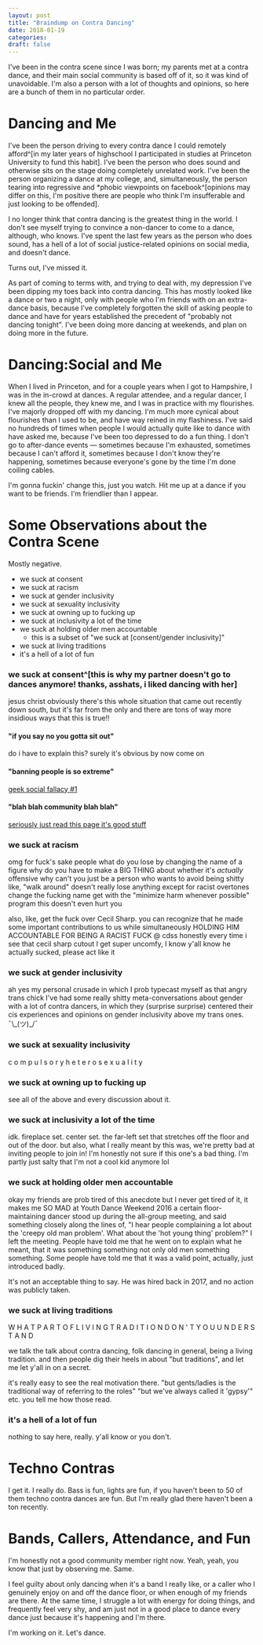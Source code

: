 ```yaml
---
layout: post
title: "Braindump on Contra Dancing"
date: 2018-01-19
categories:
draft: false
---
```


I've been in the contra scene since I was born; my parents met at a contra dance, and their main social community is based off of it, so it was kind of unavoidable. I'm also a person with a lot of thoughts and opinions, so here are a bunch of them in no particular order.

# Dancing and Me

I've been the person driving to every contra dance I could remotely afford^[in my later years of highschool I participated in studies at Princeton University to fund this habit]. I've been the person who does sound and otherwise sits on the stage doing completely unrelated work. I've been the person organizing a dance at my college, and, simultaneously, the person tearing into regressive and \*phobic viewpoints on facebook^[opinions may differ on this, I'm positive there are people who think I'm insufferable and just looking to be offended].

I no longer think that contra dancing is the greatest thing in the world. I don't see myself trying to convince a non-dancer to come to a dance, although, who knows. I've spent the last few years as the person who does sound, has a hell of a lot of social justice-related opinions on social media, and doesn't dance.

Turns out, I've missed it.

As part of coming to terms with, and trying to deal with, my depression I've been dipping my toes back into contra dancing. This has mostly looked like a dance or two a night, only with people who I'm friends with on an extra-dance basis, because I've completely forgotten the skill of asking people to dance and have for years established the precedent of "probably not dancing tonight". I've been doing more dancing at weekends, and plan on doing more in the future.

# Dancing:Social and Me

When I lived in Princeton, and for a couple years when I got to Hampshire, I was in the in-crowd at dances. A regular attendee, and a regular dancer, I knew all the people, they knew me, and I was in practice with my flourishes.
I've majorly dropped off with my dancing. I'm much more cynical about flourishes than I used to be, and have way reined in my flashiness. I've said no hundreds of times when people I would actually quite like to dance with have asked me, because I've been too depressed to do a fun thing. I don't go to after-dance events — sometimes because I'm exhausted, sometimes because I can't afford it, sometimes because I don't know they're happening, sometimes because everyone's gone by the time I'm done coiling cables.

I'm gonna fuckin' change this, just you watch. Hit me up at a dance if you want to be friends. I'm friendlier than I appear.

# Some Observations about the Contra Scene

Mostly negative.

* we suck at consent
* we suck at racism
* we suck at gender inclusivity
* we suck at sexuality inclusivity
* we suck at owning up to fucking up
* we suck at inclusivity a lot of the time
* we suck at holding older men accountable
    * this is a subset of "we suck at \[consent/gender inclusivity\]"
* we suck at living traditions
* it's a hell of a lot of fun

### we suck at consent^[this is why my partner doesn't go to dances anymore! thanks, asshats, i liked dancing with her]
jesus christ
obviously there's this whole situation that came out recently down south, but it's far from the only and there are tons of way more insidious ways that this is true!!

#### "if you say no you gotta sit out"
do i have to explain this? surely it's obvious by now come on
#### "banning people is so extreme"
[geek social fallacy #1](http://plausiblydeniable.com/opinion/gsf.html)
#### "blah blah community blah blah"
[seriously just read this page it's good stuff](http://plausiblydeniable.com/opinion/gsf.html)


### we suck at racism
omg for fuck's sake people
what do you lose by changing the name of a figure
why do you have to make a BIG THING about whether it's *actually* offensive
why can't you just
be a person who wants to avoid being shitty
like, "walk around" doesn't really lose anything except for racist overtones
change the fucking name get with the "minimize harm whenever possible" program this doesn't even hurt you

also, like, get the fuck over Cecil Sharp. you can recognize that he made some important contributions to us while simultaneously HOLDING HIM ACCOUNTABLE FOR BEING A RACIST FUCK
@ cdss honestly every time i see that cecil sharp cutout I get super uncomfy, I know y'all know he actually sucked, please act like it

### we suck at gender inclusivity
ah yes my personal crusade
in which I prob typecast myself as that angry trans chick
I've had some really shitty meta-conversations about gender with a lot of contra dancers, in which they (surprise surprise) centered their cis experiences and opinions on gender inclusivity above my trans ones. ¯\\\_(ツ)_/¯

### we suck at sexuality inclusivity
c o m p u l s o r y   h e t e r o s e x u a l i t y

### we suck at owning up to fucking up
see all of the above and every discussion about it.

### we suck at inclusivity a lot of the time
idk. fireplace set. center set. the far-left set that stretches off the floor and out of the door.
but also, what I really meant by this was, we're pretty bad at inviting people to join in! I'm honestly not sure if this one's a bad thing. I'm partly just salty that I'm not a cool kid anymore lol

### we suck at holding older men accountable
okay my friends are prob tired of this anecdote but I never get tired of it, it makes me SO MAD
at Youth Dance Weekend 2016 a certain floor-maintaining dancer stood up during the all-group meeting, and said something closely along the lines of, "I hear people complaining a lot about the 'creepy old man problem'. What about the 'hot young thing' problem?"
I left the meeting. People have told me that he went on to explain what he meant, that it was something something not only old men something something. Some people have told me that it was a valid point, actually, just introduced badly.

It's not an acceptable thing to say. He was hired back in 2017, and no action was publicly taken.

### we suck at living traditions
W H A T   P A R T   O F   L I V I N G   T R A D I T I O N   D O N ' T   Y O U   U N D E R S T A N D

we talk the talk about contra dancing, folk dancing in general, being a living tradition. and then people dig their heels in about "but traditions", and let me let y'all in on a secret.

it's really easy to see the real motivation there. "but gents/ladies is the traditional way of referring to the roles" "but we've always called it 'gypsy'" etc. you tell me how those read.

### it's a hell of a lot of fun
nothing to say here, really. y'all know or you don't.

# Techno Contras
I get it. I really do. Bass is fun, lights are fun, if you haven't been to 50 of them techno contra dances are fun.
But I'm really glad there haven't been a ton recently.

# Bands, Callers, Attendance, and Fun

I'm honestly not a good community member right now. Yeah, yeah, you know that just by observing me. Same.

I feel guilty about only dancing when it's a band I really like, or a caller who I genuinely enjoy on and off the dance floor, or when enough of my friends are there. At the same time, I struggle a lot with energy for doing things, and frequently feel very shy, and am just not in a good place to dance every dance just because it's happening and I'm there.

I'm working on it. Let's dance.